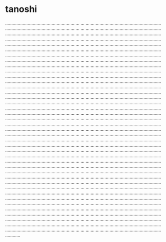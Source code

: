 # tanoshi

............................................................................................................................................................................................................................................................................................................................................................................................................................................................................................................................................................................................................................................................................................................................................................................................................................................................................................................................................................................................................................................................................................................................................................................................................................................................................................................................................................................................................................................................................................................................................................................................................................................................................................................................................................................................................................................................................................................................................................................................................................................................................................................................................................................................................................................................................................................................................................................................................................................................................................................................................................................................................................................................................................................................................................................................................................................................................................................................................................................................................................................................................................................................................................................................................................................................................................................................................................................................................................................................................................................................................................................................................................................................................................................................................................................................................................................................................................................................................................................................................................................................................................................................................................................................................................................................................................................................................................................................................................................................................................................................................................................................................................................................................................................................................................................................................................................................................................................................................................................................................................................................................................................................................................................